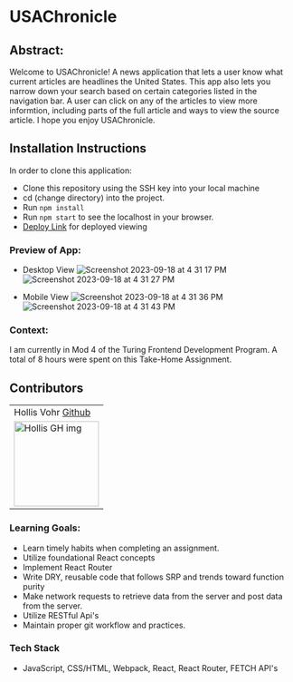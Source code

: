 # USAChronicle

## Abstract: 
Welcome to USAChronicle! A news application that lets a user know what current articles are headlines the United States. This app also lets you narrow down your search based on certain categories listed in the navigation bar. A user can click on any of the articles to view more informtion, including parts of the full article and ways to view the source article. I hope you enjoy USAChronicle.

## Installation Instructions
In order to clone this application:
- Clone this repository using the SSH key into your local machine
- cd (change directory) into the project.
- Run `npm install`
- Run `npm start` to see the localhost in your browser.
- [Deploy Link](https://take-home-news.vercel.app/) for deployed viewing

### Preview of App:
- Desktop View
![Screenshot 2023-09-18 at 4 31 17 PM](https://user-images.githubusercontent.com/123392693/268788712-5900e934-b846-44ad-abda-6454192c9a9a.jpeg)
![Screenshot 2023-09-18 at 4 31 27 PM](https://user-images.githubusercontent.com/123392693/268788718-6a979429-9e0d-4740-9616-f101ccc44aaf.jpeg)


- Mobile View
![Screenshot 2023-09-18 at 4 31 36 PM](https://user-images.githubusercontent.com/123392693/268788725-f31a366e-8611-4d11-b847-8b9f4fdb55fb.jpeg)
![Screenshot 2023-09-18 at 4 31 43 PM](https://user-images.githubusercontent.com/123392693/268788727-af892cbd-8452-4d6e-b653-a256365260bb.jpeg)


### Context:
I am currently in Mod 4 of the Turing Frontend Development Program. A total of 8 hours were spent on this Take-Home Assignment.

## Contributors
<table>
     <tr>
        <td> Hollis Vohr <a href="https://github.com/hvohr">Github</td>
    </tr>
    <tr>
        <td><img src="https://avatars.githubusercontent.com/u/123392693?v=4" alt="Hollis GH img"
    width="150" height="auto" /></td>
</table>

### Learning Goals:
- Learn timely habits when completing an assignment.
- Utilize foundational React concepts
- Implement React Router
- Write DRY, reusable code that follows SRP and trends toward function purity
- Make network requests to retrieve data from the server and post data from the server.
- Utilize RESTful Api's 
- Maintain proper git workflow and practices.

### Tech Stack
- JavaScript, CSS/HTML, Webpack, React, React Router, FETCH API's
